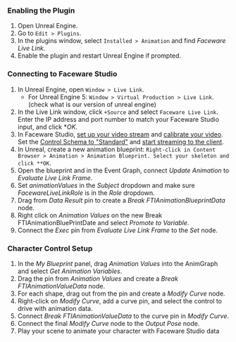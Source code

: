 ### Enabling the Plugin

1. Open Unreal Engine.
2. Go to `Edit > Plugins`.
3. In the plugins window, select `Installed > Animation` and find *Faceware Live Link*.
4. Enable the plugin and restart Unreal Engine if prompted.

### Connecting to Faceware Studio

1. In Unreal Engine, open `Window > Live Link`.
   - For Unreal Engine 5: `Window > Virtual Production > Live Link`. (check what is our version of unreal engine)
2. In the Live Link window, click `+Source` and select `Faceware Live Link`. Enter the IP address and port number to match your Faceware Studio input, and click **OK*.
3. In Faceware Studio, [set up your video stream](http://support.facewaretech.com/realtime-setup) and [calibrate your video](http://support.facewaretech.com/studio-calibration). Set the [Control Schema to "Standard"](http://support.facewaretech.com/studio-stream) and [start streaming to the client](http://support.facewaretech.com/studio-stream).
4. In Unreal, create a new animation blueprint: `Right-click in Content Browser > Animation > Animation Blueprint. Select your skeleton and click **OK`.
5. Open the blueprint and in the Event Graph, connect *Update Animation* to *Evaluate Live Link Frame*.
6. Set *animationValues* in the *Subject* dropdown and make sure *FacewareLiveLinkRole* is in the *Role* dropdown.
7. Drag from *Data Result* pin to create a *Break FTIAnimationBlueprintData* node.
8. Right click on *Animation Values*  on the new Break FTIAnimationBluePrintDate and select *Promote to Variable*.
9. Connect the *Exec* pin from *Evaluate Live Link Frame* to the *Set* node.

### Character Control Setup

1. In the *My Blueprint* panel, drag *Animation Values* into the AnimGraph and select *Get Animation Variables*.
2. Drag the pin from *Animation Values* and create a *Break FTIAnimationValueData* node.
3. For each shape, drag out from the pin and create a *Modify Curve* node.
4. Right-click on *Modify Curve*, add a curve pin, and select the control to drive with animation data.
5. Connect *Break FTIAnimationValueData* to the curve pin in *Modify Curve*.
6. Connect the final *Modify Curve* node to the *Output Pose* node.
7. Play your scene to animate your character with Faceware Studio data
